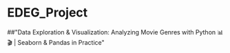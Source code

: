 # EDEG_Project
##"Data Exploration & Visualization: Analyzing Movie Genres with Python 📊🎬 | Seaborn & Pandas in Practice"

